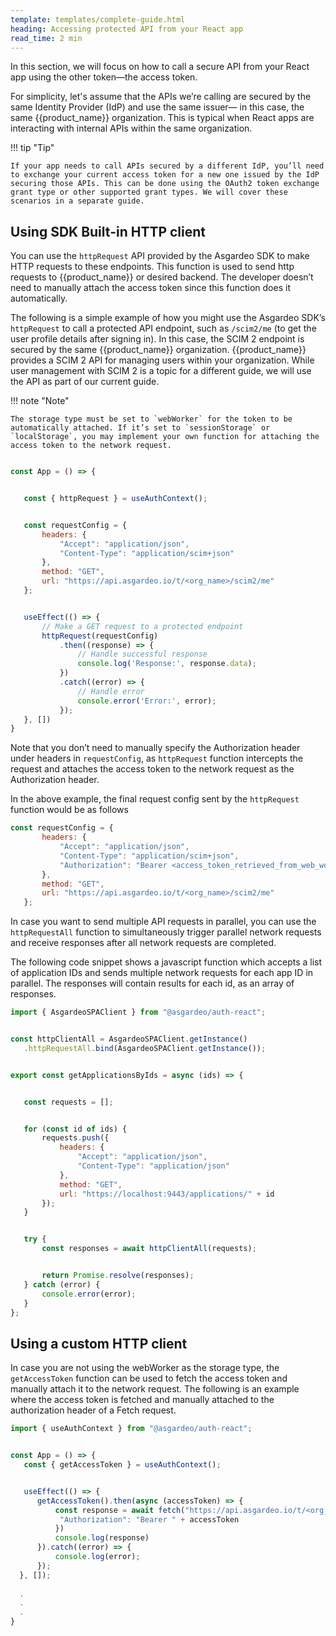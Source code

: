 ```yaml
---
template: templates/complete-guide.html
heading: Accessing protected API from your React app
read_time: 2 min
---
```


In this section, we will focus on how to call a secure API from your React app using the other token—the access token.

For simplicity, let's assume that the APIs we’re calling are secured by the same Identity Provider (IdP) and use the same issuer— in this case, the same {{product_name}} organization. This is typical when React apps are interacting with internal APIs within the same organization.

!!! tip "Tip"

    If your app needs to call APIs secured by a different IdP, you’ll need to exchange your current access token for a new one issued by the IdP securing those APIs. This can be done using the OAuth2 token exchange grant type or other supported grant types. We will cover these scenarios in a separate guide.

## Using SDK Built-in HTTP client

You can use the `httpRequest` API provided by the Asgardeo SDK to make HTTP requests to these endpoints. This function is used to send http requests to {{product_name}} or desired backend. The developer doesn’t need to manually attach the access token since this function does it automatically.

The following is a simple example of how you might use the Asgardeo SDK’s `httpRequest` to call a protected API endpoint, such as `/scim2/me` (to get the user profile details after signing in). In this case, the SCIM 2 endpoint is secured by the same {{product_name}} organization. {{product_name}} provides a SCIM 2 API for managing users within your organization. While user management with SCIM 2 is a topic for a different guide, we will use the API as part of our current guide.

!!! note "Note"

    The storage type must be set to `webWorker` for the token to be automatically attached. If it’s set to `sessionStorage` or `localStorage`, you may implement your own function for attaching the access token to the network request. 

```javascript

const App = () => {


   const { httpRequest } = useAuthContext();


   const requestConfig = {
       headers: {
           "Accept": "application/json",
           "Content-Type": "application/scim+json"
       },
       method: "GET",
       url: "https://api.asgardeo.io/t/<org_name>/scim2/me"
   };


   useEffect(() => {
       // Make a GET request to a protected endpoint
       httpRequest(requestConfig)
           .then((response) => {
               // Handle successful response
               console.log('Response:', response.data);
           })
           .catch((error) => {
               // Handle error
               console.error('Error:', error);
           });
   }, [])
}

```

Note that you don’t need to manually specify the Authorization header under headers in `requestConfig`, as `httpRequest` function intercepts the request and attaches the access token to the network request as the Authorization header.

In the above example, the final request config sent by the `httpRequest` function would be as follows

```javascript
const requestConfig = {
       headers: {
           "Accept": "application/json",
           "Content-Type": "application/scim+json",
           "Authorization": "Bearer <access_token_retrieved_from_web_worker>"
       },
       method: "GET",
       url: "https://api.asgardeo.io/t/<org_name>/scim2/me"
   };


```

In case you want to send multiple API requests in parallel, you can use the `httpRequestAll` function to simultaneously trigger parallel network requests and receive responses after all network requests are completed.

The following code snippet shows a javascript function which accepts a list of application IDs and sends multiple network requests for each app ID in parallel. The responses will contain results for each id, as an array of responses.

```javascript
import { AsgardeoSPAClient } from "@asgardeo/auth-react";


const httpClientAll = AsgardeoSPAClient.getInstance()
   .httpRequestAll.bind(AsgardeoSPAClient.getInstance());


export const getApplicationsByIds = async (ids) => {


   const requests = [];


   for (const id of ids) {
       requests.push({
           headers: {
               "Accept": "application/json",
               "Content-Type": "application/json"
           },
           method: "GET",
           url: "https://localhost:9443/applications/" + id
       });
   }


   try {
       const responses = await httpClientAll(requests);


       return Promise.resolve(responses);
   } catch (error) {
       console.error(error);
   }
};

```

## Using a custom HTTP client

In case you are not using the webWorker as the storage type, the `getAccessToken` function can be used to fetch the access token and manually attach it to the network request. The following is an example where the access token is fetched and manually attached to the authorization header of a Fetch request.

```javascript
import { useAuthContext } from "@asgardeo/auth-react";


const App = () => {
   const { getAccessToken } = useAuthContext();


   useEffect(() => {
      getAccessToken().then(async (accessToken) => {
          const response = await fetch("https://api.asgardeo.io/t/<org_name>/scim2/me", {
           "Authorization": "Bearer " + accessToken
          })
          console.log(response)
      }).catch((error) => {
          console.log(error);
      });
  }, []); 
  
  .
  .
  .
}
```
